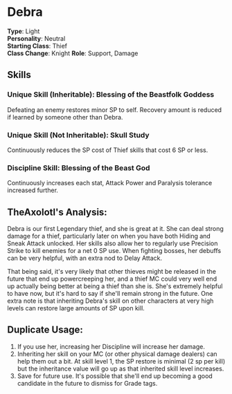 # Debra

**Type**: Light  
**Personality**: Neutral  
**Starting Class**: Thief  
**Class Change**: Knight
**Role**: Support, Damage

## Skills

### Unique Skill (Inheritable): Blessing of the Beastfolk Goddess

Defeating an enemy restores minor SP to self. Recovery amount is reduced if learned by someone other than Debra.

### Unique Skill (Not Inheritable): Skull Study

Continuously reduces the SP cost of Thief skills that cost 6 SP or less.

### Discipline Skill: Blessing of the Beast God

Continuously increases each stat, Attack Power and Paralysis tolerance increased further.

## TheAxolotl's Analysis:

Debra is our first Legendary thief, and she is great at it. She can deal strong damage for a thief, particularly later on when you have both Hiding and Sneak Attack unlocked. Her skills also allow her to regularly use Precision Strike to kill enemies for a net 0 SP use. When fighting bosses, her debuffs can be very helpful, with an extra nod to Delay Attack.

That being said, it's very likely that other thieves might be released in the future that end up powercreeping her, and a thief MC could very well end up actually being better at being a thief than she is. She's extremely helpful to have now, but it's hard to say if she'll remain strong in the future. One extra note is that inheriting Debra's skill on other characters at very high levels can restore large amounts of SP upon kill.

## Duplicate Usage:

1. If you use her, increasing her Discipline will increase her damage.
2. Inheriting her skill on your MC (or other physical damage dealers) can help them out a bit. At skill level 1, the SP restore is minimal (2 sp per kill) but the inheritance value will go up as that inherited skill level increases.
3. Save for future use. It's possible that she'll end up becoming a good candidate in the future to dismiss for Grade tags.